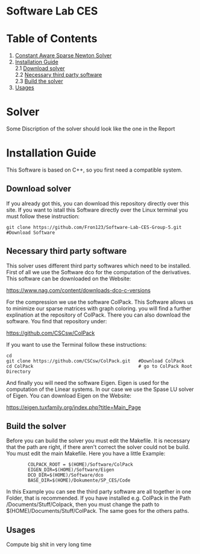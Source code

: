 # Software Lab CES

# Table of Contents
1. [Constant Aware Sparse Newton Solver](#solver)
2. [Installation Guide](#installation-guide) <br>
            2.1 [Download solver](#download-solver) <br>
            2.2 [Necessary third party software](#necessary-third-party-software) <br>
            2.3 [Build the solver](#build-the-solver)
3. [Usages](#usage)
&nbsp;


# Solver

Some Discription of the solver should look like the one in the Report


Installation Guide
======================================
This Software is based on C++, so you first need a compatible system. 

Download solver
--------------------------------------
If you already got this, you can download this repository directly over this site. If you want to istall this Software directly over the Linux terminal you must follow these instruction:

    git clone https://github.com/Fron123/Software-Lab-CES-Group-5.git   #Download Software
   

Necessary third party software
--------------------------------------------
This solver uses different third party softwares which need to be installed. First of all we use the Software dco for the computation of the derivatives. This software can be downloaded on the Website:

https://www.nag.com/content/downloads-dco-c-versions  
 
For the compression we use the software ColPack. This Software allows us to minimize our sparse matrices with graph coloring. you will find a further explination at the repository of ColPack. There you can also download the software. You find that repository under:

https://github.com/CSCsw/ColPack  
    
If you want to use the Terminal follow these instructions:
     
    cd              
    git clone https://github.com/CSCsw/ColPack.git   #Download ColPack
    cd ColPack                                       # go to ColPack Root Directory

And finally you will need the software Eigen. Eigen is used for the computation of the Linear systems. In our case we use the Spase LU solver of Eigen. You can download Eigen on the Website:

https://eigen.tuxfamily.org/index.php?title=Main_Page

Build the solver
---------------------------------------------

Before you can build the solver you must edit the Makefile. It is necessary that the path are right, if there aren't correct the solver could not be build. You must edit the main Makefile. Here you have a little Example: 

            COLPACK_ROOT = $(HOME)/Software/ColPack
            EIGEN_DIR=$(HOME)/Software/Eigen
            DCO_DIR=$(HOME)/Software/dco
            BASE_DIR=$(HOME)/Dokumente/SP_CES/Code    
          
In this Example you can see the third party software are all together in one Folder, that is recommended. If you have installed e.g. ColPack in the Path /Documents/Stuff/Colpack,
then you must change the path to $(HOME)/Documents/Stuff/ColPack. The same goes for the others paths. 

Usages
--------------------------------------------
Compute big shit in very long time

